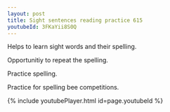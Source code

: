 ```yaml
---
layout: post
title: Sight sentences reading practice 615
youtubeId: 3FKaYii8S0Q
---
```

 
 
Helps to learn sight words and their spelling.

Opportunitiy to repeat the spelling. 

Practice spelling. 
 
Practice for spelling bee competitions. 
 
{% include youtubePlayer.html id=page.youtubeId %}
 
 
